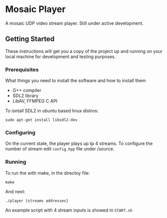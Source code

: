 # Mosaic Player
A mosaic UDP video stream player. Still under active development.

## Getting Started

These instructions will get you a copy of the project up and running on your local machine for development and testing purposes.

### Prerequisites

What things you need to install the software and how to install them

- G++ compiler
- SDL2 library
- LibAV, FFMPEG C API

To isntall SDL2 in ubuntu based linux distros:
```
sudo apt-get install libsdl2-dev
```

### Configuring

On the current state, the player plays up tp 4 streams. To configure the number of stream edit `config.hpp` file under /source.

### Running

To run the with make, in the directoy file:

```
make
```

And next:

```
./player [streams addresses]
```

An example script with 4 stream inputs is showed in `START.sh`
